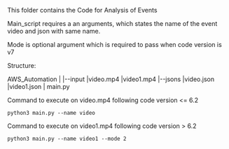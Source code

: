 This folder contains the Code for Analysis of Events

Main_script requires a an arguments, which states the name of the event video and json with same name.

Mode is optional argument which is required to pass when code version is v7

Structure:

AWS_Automation
|
|--input
   |video.mp4
   |video1.mp4
|--jsons
   |video.json
   |video1.json
| main.py

Command to execute on video.mp4 following code version <= 6.2

    python3 main.py --name video 

Command to execute on video1.mp4 following code version > 6.2
    
    python3 main.py --name video1 --mode 2

   